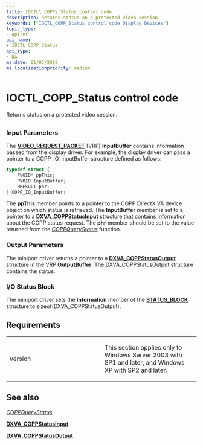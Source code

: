 ```yaml
---
title: IOCTL\_COPP\_Status control code
description: Returns status on a protected video session.
keywords: ["IOCTL_COPP_Status control code Display Devices"]
topic_type:
- apiref
api_name:
- IOCTL_COPP_Status
api_type:
- NA
ms.date: 01/05/2018
ms.localizationpriority: medium
---
```


# IOCTL\_COPP\_Status control code


Returns status on a protected video session.

## <span id="ddk_ioctl_copp_status_gg"></span><span id="DDK_IOCTL_COPP_STATUS_GG"></span>


### <span id="Input_Parameters"></span><span id="input_parameters"></span><span id="INPUT_PARAMETERS"></span>Input Parameters

The [**VIDEO\_REQUEST\_PACKET**](/windows-hardware/drivers/ddi/video/ns-video-_video_request_packet) (VRP) **InputBuffer** contains information passed from the display driver. For example, the display driver can pass a pointer to a COPP\_IO\_InputBuffer structure defined as follows:

```cpp
typedef struct {
    PVOID* ppThis;
    PVOID InputBuffer;
    HRESULT phr;
} COPP_IO_InputBuffer;
```

The **ppThis** member points to a pointer to the COPP DirectX VA device object on which status is retrieved. The **InputBuffer** member is set to a pointer to a [**DXVA\_COPPStatusInput**](/windows-hardware/drivers/ddi/dxva/ns-dxva-_dxva_coppstatusinput) structure that contains information about the COPP status request. The **phr** member should be set to the value returned from the [*COPPQueryStatus*](./coppquerystatus.md) function.

### <span id="Output_Parameters"></span><span id="output_parameters"></span><span id="OUTPUT_PARAMETERS"></span>Output Parameters

The miniport driver returns a pointer to a [**DXVA\_COPPStatusOutput**](/windows-hardware/drivers/ddi/dxva/ns-dxva-_dxva_coppstatusoutput) structure in the VRP **OutputBuffer**. The DXVA\_COPPStatusOutput structure contains the status.

### <span id="I_O_Status_Block"></span><span id="i_o_status_block"></span><span id="I_O_STATUS_BLOCK"></span>I/O Status Block

The miniport driver sets the **Information** member of the [**STATUS\_BLOCK**](/windows-hardware/drivers/ddi/video/ns-video-_status_block) structure to sizeof(DXVA\_COPPStatusOutput).

Requirements
------------

<table>
<colgroup>
<col width="50%" />
<col width="50%" />
</colgroup>
<tbody>
<tr class="odd">
<td align="left"><p>Version</p></td>
<td align="left"><p>This section applies only to Windows Server 2003 with SP1 and later, and Windows XP with SP2 and later.</p></td>
</tr>
</tbody>
</table>

## <span id="see_also"></span>See also


[*COPPQueryStatus*](./coppquerystatus.md)

[**DXVA\_COPPStatusInput**](/windows-hardware/drivers/ddi/dxva/ns-dxva-_dxva_coppstatusinput)

[**DXVA\_COPPStatusOutput**](/windows-hardware/drivers/ddi/dxva/ns-dxva-_dxva_coppstatusoutput)

 


